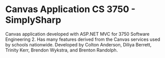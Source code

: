 # Canvas Application CS 3750 - SimplySharp
Canvas application developed with ASP.NET MVC for 3750 Software Engineering 2. Has many features derived from the Canvas services used by schools nationwide.
Developed by Colton Anderson, Diliya Berrett, Trinity Kerr, Brendon Wykstra, and Brenton Randolph.
